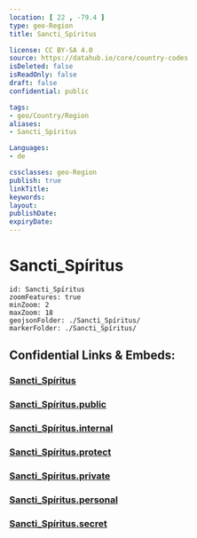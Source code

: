 ```yaml
---
location: [ 22 , -79.4 ] 
type: geo-Region
title: Sancti_Spíritus

license: CC BY-SA 4.0
source: https://datahub.io/core/country-codes
isDeleted: false
isReadOnly: false
draft: false
confidential: public

tags:
- geo/Country/Region
aliases:
- Sancti_Spíritus

Languages:
- de

cssclasses: geo-Region
publish: true
linkTitle: 
keywords: 
layout: 
publishDate: 
expiryDate: 
---
```


# Sancti_Spíritus

```leaflet
id: Sancti_Spíritus
zoomFeatures: true 
minZoom: 2 
maxZoom: 18
geojsonFolder: ./Sancti_Spíritus/
markerFolder: ./Sancti_Spíritus/
```


## Confidential Links & Embeds: 

### [Sancti_Spíritus](/_Standards/Earth/Continent/America~Caribbean/Cuba/provinces~Cuba/Sancti_Spíritus.md) 

### [Sancti_Spíritus.public](/_public/Earth/Continent/America~Caribbean/Cuba/provinces~Cuba/Sancti_Spíritus.public.md) 

### [Sancti_Spíritus.internal](/_internal/Earth/Continent/America~Caribbean/Cuba/provinces~Cuba/Sancti_Spíritus.internal.md) 

### [Sancti_Spíritus.protect](/_protect/Earth/Continent/America~Caribbean/Cuba/provinces~Cuba/Sancti_Spíritus.protect.md) 

### [Sancti_Spíritus.private](/_private/Earth/Continent/America~Caribbean/Cuba/provinces~Cuba/Sancti_Spíritus.private.md) 

### [Sancti_Spíritus.personal](/_personal/Earth/Continent/America~Caribbean/Cuba/provinces~Cuba/Sancti_Spíritus.personal.md) 

### [Sancti_Spíritus.secret](/_secret/Earth/Continent/America~Caribbean/Cuba/provinces~Cuba/Sancti_Spíritus.secret.md)

